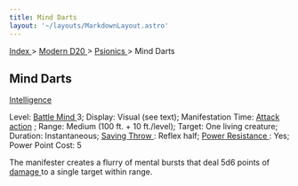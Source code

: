 ```yaml
---
title: Mind Darts
layout: '~/layouts/MarkdownLayout.astro'
---
```


[ Index ](/) > [ Modern D20 ](/modern.d20.srd) > [ Psionics ](/modern.d20.srd/psionics) > Mind Darts

##  Mind Darts

[ Intelligence ](/modern.d20.srd/basics/ability.scores)

Level: [ Battle Mind ](/modern.d20.srd/classes/advanced/battle.mind) 3;
Display: Visual (see text); Manifestation Time: [ Attack action](/modern.d20.srd/combat/attack.actions) ; Range: Medium (100 ft. + 10
ft./level); Target: One living creature; Duration: Instantaneous; [ Saving Throw ](/modern.d20.srd/basics/saving.throws) : Reflex half; [ Power Resistance ](/modern.d20.srd/special.abilities/power.resistance) : Yes; Power
Point Cost: 5

The manifester creates a flurry of mental bursts that deal 5d6 points of [damage ](/modern.d20.srd/combat/damage) to a single target within range.

